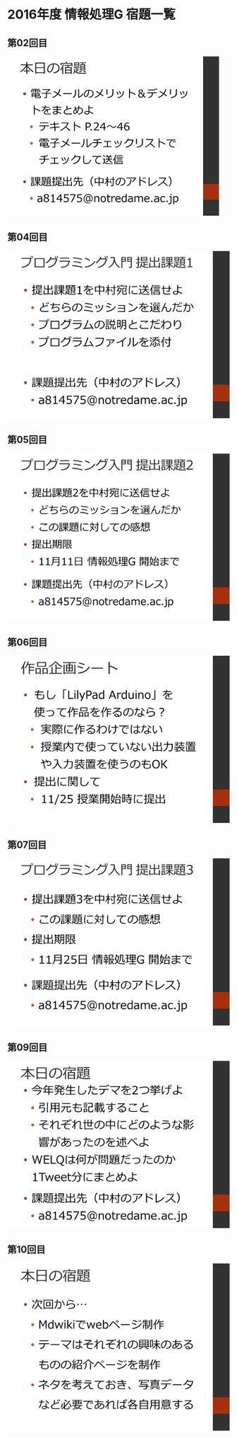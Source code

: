 #  2016年度 情報処理G 宿題一覧

## 第02回目

![](02/kadai03.png)

## 第04回目

![](04/kadai01.png)

## 第05回目

![](05/kadai01.png)

## 第06回目

![](06/kadai01.png)

## 第07回目

![](07/kadai01.png)

## 第09回目

![](09/kadai01.png)

## 第10回目

![](10/kadai01.png)
